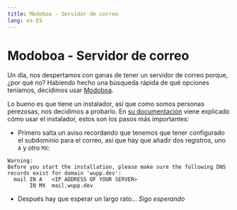 ```yaml
---
title: Modoboa - Servidor de correo
lang: es-ES
---
```


# Modoboa - Servidor de correo

Un día, nos despertamos con ganas de tener un servidor de correo porque, ¿por qué no? Habiendo hecho una búsqueda rápida de qué opciones teníamos, decidimos usar [Modoboa](https://github.com/modoboa/modoboa). 

Lo bueno es que tiene un instalador, así que como somos personas perezosas, nos decidimos a probarlo. En [su documentación](https://modoboa.readthedocs.io/en/latest/installation.html) viene explicado cómo usar el instalador, estos son los pasos más importantes:
- Primero salta un aviso recordando que tenemos que tener configurado el subdominio para el correo, así que hay que añadir dos registros, uno `A` y otro `MX`:

```
Warning:
Before you start the installation, please make sure the following DNS records exist for domain 'wupp.dev':
  mail IN A   <IP ADDRESS OF YOUR SERVER>
       IN MX  mail.wupp.dev
```
- Después hay que esperar un largo rato... *Sigo esperando*